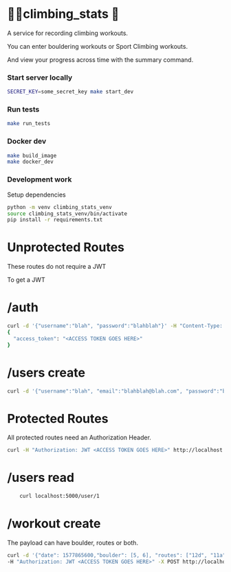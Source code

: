 # 🧗‍♀️climbing_stats 🧗

A service for recording climbing workouts.

You can enter bouldering workouts or Sport Climbing workouts.

And view your progress across time with the summary command.

### Start server locally

```bash
SECRET_KEY=some_secret_key make start_dev
```

### Run tests

```bash
make run_tests
```

### Docker dev

```bash
make build_image
make docker_dev
```

### Development work

Setup dependencies

```bash
python -m venv climbing_stats_venv
source climbing_stats_venv/bin/activate
pip install -r requirements.txt
```

# Unprotected Routes

These routes do not require a JWT

To get a JWT

# /auth

```bash
curl -d '{"username":"blah", "password":"blahblah"}' -H "Content-Type: application/json" -X POST http://localhost:5000/auth
{
  "access_token": "<ACCESS TOKEN GOES HERE>"
}
```

# /users create

```bash
curl -d '{"username":"blah", "email":"blahblah@blah.com", "password":"blahblah"}' -H "Content-Type: application/json" -X POST http://localhost:5000/users
```
# Protected Routes

All protected routes need an Authorization Header.

```bash
curl -H "Authorization: JWT <ACCESS TOKEN GOES HERE>" http://localhost:5000/user/1/workout/2
```

# /users read

```bash
    curl localhost:5000/user/1
```
# /workout create

The payload can have boulder, routes or both.

```bash
curl -d '{"date": 1577865600,"boulder": [5, 6], "routes": ["12d", "11a", "12c", "12c", "11c"]}' -H "Content-Type: application/json"
-H "Authorization: JWT <ACCESS TOKEN GOES HERE>" -X POST http://localhost:5000/user/blah/workouts
```

